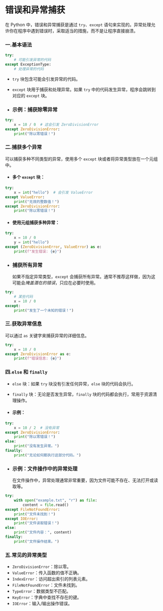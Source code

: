 # 错误和异常捕获

在 Python 中，错误和异常捕获是通过 `try`、`except` 语句来实现的。异常处理允许你在程序中遇到错误时，采取适当的措施，而不是让程序直接崩溃。

### 一.基本语法

```python
try:
    # 可能引发异常的代码
except ExceptionType:
    # 处理异常的代码
```

- `try` 块包含可能会引发异常的代码。

- `except` 块用于捕获和处理异常。如果 `try` 中的代码发生异常，程序会跳转到对应的 `except` 块。

 - ### 示例：捕获除零异常

```python
try:
    x = 10 / 0  # 这会引发 ZeroDivisionError
except ZeroDivisionError:
    print("除以零错误！")
```

 ### 二.捕获多个异常

可以捕获多种不同类型的异常，使用多个 `except` 块或者将异常类型放在一个元组中。

 - #### 多个 `except` 块：

```python
try:
    x = int("hello")  # 会引发 ValueError
except ValueError:
    print("无效的整数值！")
except ZeroDivisionError:
    print("除以零错误！")
```

 - #### 使用元组捕获多种异常：

```python
try:
    x = 10 / 0
    y = int("hello")
except (ZeroDivisionError, ValueError) as e:
    print(f"发生错误: {e}")
```

 - ### 捕获所有异常

   如果不指定异常类型，`except` 会捕获所有异常。通常不推荐这样做，因为这可能会*掩盖潜在的错误*，只应在必要时使用。

```python
try:
    # 某些代码
    x = 10 / 0
except:
    print("发生了一个未知的错误！")
```

### 三.获取异常信息

可以通过 `as` 关键字来捕获异常的详细信息。

```python
try:
    x = 10 / 0
except ZeroDivisionError as e:
    print(f"错误信息: {e}")
```

### 四.`else` 和 `finally`

- `else` 块：如果 `try` 块没有引发任何异常，`else` 块的代码会执行。

- `finally` 块：无论是否发生异常，`finally` 块的代码都会执行，常用于资源清理操作。

 - #### 示例：

```python
try:
    x = 10 / 2  # 没有异常
except ZeroDivisionError:
    print("除以零错误！")
else:
    print("没有发生异常。")
finally:
    print("无论如何都执行这部分代码。")
```

 - ### 示例：文件操作中的异常处理

   在文件操作中，异常处理通常非常重要，因为文件可能不存在、无法打开或读取等。

```python
try:
    with open("example.txt", "r") as file:
        content = file.read()
except FileNotFoundError:
    print("文件未找到！")
except IOError:
    print("文件读取错误！")
else:
    print("文件内容：", content)
finally:
    print("文件操作结束。")
```

### 五.常见的异常类型

- `ZeroDivisionError`：除以零。
- `ValueError`：传入函数的值不正确。
- `IndexError`：访问超出索引的列表元素。
- `FileNotFoundError`：文件未找到。
- `TypeError`：数据类型不匹配。
- `KeyError`：字典中查找不存在的键。
- `IOError`：输入/输出操作错误。